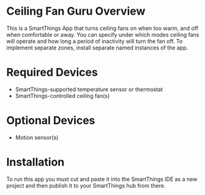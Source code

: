 # Ceiling Fan Guru Overview
This is a SmartThings App that turns ceiling fans on when too warm, and off when comfortable or away. You can specify under which modes ceiling fans will operate and how long a period of inactivity will turn the fan off.  To implement separate zones, install separate named instances of the app.
# Required Devices
- SmartThings-supported temperature sensor or thermostat
- SmartThings-controlled ceiling fan(s)

# Optional Devices
- Motion sensor(s)

# Installation
To run this app you must cut and paste it into the SmartThings IDE as a new project and then publish it to your SmartThings hub from there.
